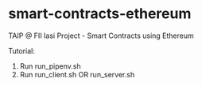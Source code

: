 # smart-contracts-ethereum
TAIP @ FII Iasi Project - Smart Contracts using Ethereum

Tutorial:
1. Run run\_pipenv.sh
2. Run run\_client.sh OR run\_server.sh
